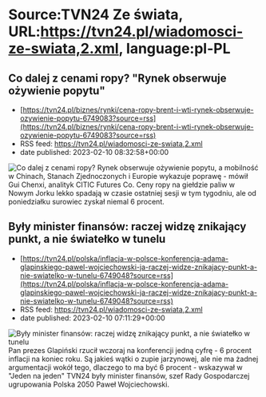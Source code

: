 # Source:TVN24 Ze świata, URL:https://tvn24.pl/wiadomosci-ze-swiata,2.xml, language:pl-PL

## Co dalej z cenami ropy? "Rynek obserwuje ożywienie popytu"
 - [https://tvn24.pl/biznes/rynki/cena-ropy-brent-i-wti-rynek-obserwuje-ozywienie-popytu-6749083?source=rss](https://tvn24.pl/biznes/rynki/cena-ropy-brent-i-wti-rynek-obserwuje-ozywienie-popytu-6749083?source=rss)
 - RSS feed: https://tvn24.pl/wiadomosci-ze-swiata,2.xml
 - date published: 2023-02-10 08:32:58+00:00

<img alt="Co dalej z cenami ropy? " src="https://tvn24.pl/najnowsze/cdn-zdjecie-on9jlw-ropa-naftowa-barylka-paliwo-5656806/alternates/LANDSCAPE_1280" />
    Rynek obserwuje ożywienie popytu, a mobilność w Chinach, Stanach Zjednoczonych i Europie wykazuje poprawę - mówił Gui Chenxi, analityk CITIC Futures Co. Ceny ropy na giełdzie paliw w Nowym Jorku lekko spadają w czasie ostatniej sesji w tym tygodniu, ale od poniedziałku surowiec zyskał niemal 6 procent.

## Były minister finansów: raczej widzę znikający punkt, a nie światełko w tunelu
 - [https://tvn24.pl/polska/inflacja-w-polsce-konferencja-adama-glapinskiego-pawel-wojciechowski-ja-raczej-widze-znikajacy-punkt-a-nie-swiatelko-w-tunelu-6749048?source=rss](https://tvn24.pl/polska/inflacja-w-polsce-konferencja-adama-glapinskiego-pawel-wojciechowski-ja-raczej-widze-znikajacy-punkt-a-nie-swiatelko-w-tunelu-6749048?source=rss)
 - RSS feed: https://tvn24.pl/wiadomosci-ze-swiata,2.xml
 - date published: 2023-02-10 07:11:29+00:00

<img alt="Były minister finansów: raczej widzę znikający punkt, a nie światełko w tunelu" src="https://tvn24.pl/najnowsze/cdn-zdjecie-h9jp67-pawel-wojciechowski-6749026/alternates/LANDSCAPE_1280" />
    Pan prezes Glapiński rzucił wczoraj na konferencji jedną cyfrę - 6 procent inflacji na koniec roku. Są jakieś wątki o zupie jarzynowej, ale nie ma żadnej argumentacji wokół tego, dlaczego to ma być 6 procent - wskazywał w "Jeden na jeden" TVN24 były minister finansów, szef Rady Gospodarczej ugrupowania Polska 2050 Paweł Wojciechowski.

